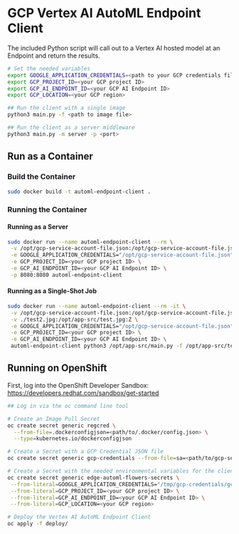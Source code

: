 # GCP Vertex AI AutoML Endpoint Client

The included Python script will call out to a Vertex AI hosted model at an Endpoint and return the results.

```bash
# Set the needed variables
export GOOGLE_APPLICATION_CREDENTIALS=<path to your GCP credentials file>
export GCP_PROJECT_ID=<your GCP project ID>
export GCP_AI_ENDPOINT_ID=<your GCP AI Endpoint ID>
export GCP_LOCATION=<your GCP region>

## Run the client with a single image
python3 main.py -f <path to image file>

## Run the client as a server middleware
python3 main.py -m server -p <port>
```

## Run as a Container

### Build the Container

```bash
sudo docker build -t automl-endpoint-client .
```

### Running the Container

#### Running as a Server

```bash
sudo docker run --name automl-endpoint-client --rm \
 -v /opt/gcp-service-account-file.json:/opt/gcp-service-account-file.json:Z \
 -e GOOGLE_APPLICATION_CREDENTIALS="/opt/gcp-service-account-file.json" \
 -e GCP_PROJECT_ID=<your GCP project ID> \
 -e GCP_AI_ENDPOINT_ID=<your GCP AI Endpoint ID> \
 -p 8080:8080 automl-endpoint-client
```

#### Running as a Single-Shot Job

```bash
sudo docker run --name automl-endpoint-client --rm -it \
 -v /opt/gcp-service-account-file.json:/opt/gcp-service-account-file.json:Z \
 -v ./test2.jpg:/opt/app-src/test.jpg:Z \
 -e GOOGLE_APPLICATION_CREDENTIALS="/opt/gcp-service-account-file.json" \
 -e GCP_PROJECT_ID=<your GCP project ID> \
 -e GCP_AI_ENDPOINT_ID=<your GCP AI Endpoint ID> \
 automl-endpoint-client python3 /opt/app-src/main.py -f /opt/app-src/test.jpg
```

## Running on OpenShift

First, log into the OpenShift Developer Sandbox: https://developers.redhat.com/sandbox/get-started

```bash
## Log in via the oc command line tool

# Create an Image Pull Secret
oc create secret generic regcred \
  --from-file=.dockerconfigjson=<path/to/.docker/config.json> \
  --type=kubernetes.io/dockerconfigjson

# Create a Secret with a GCP Credential JSON file
oc create secret generic gcp-credentials --from-file=sa=<path/to/gcp-service-account-file.json>

# Create a Secret with the needed environmental variables for the client
oc create secret generic edge-automl-flowers-secrets \
 --from-literal=GOOGLE_APPLICATION_CREDENTIALS="/tmp/gcp-credentials/gcp-service-account-file.json" \
 --from-literal=GCP_PROJECT_ID=<your GCP project ID> \
 --from-literal=GCP_AI_ENDPOINT_ID=<your GCP AI Endpoint ID> \
 --from-literal=GCP_LOCATION=<your GCP region>

# Deploy the Vertex AI AutoML Endpoint Client
oc apply -f deploy/
```